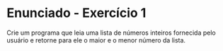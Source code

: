 # Enunciado - Exercício 1
Crie um programa que leia uma lista de números inteiros fornecida pelo usuário e retorne para ele o maior e o menor número da lista. 
